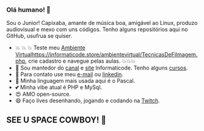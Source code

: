 ### Olá humano! 👋 
Sou o Junior! Capixaba, amante de música boa, amigável ao Linux, produzo audiovisual e mexo com uns códigos. 
Tenho alguns repositórios aqui no GitHub, usufrua se quiser. 
- :boom: :boom: :boom: Teste meu [Ambiente Virtual]()https://informaticode.store/ambientevirtual/TecnicasDeFilmagem.php, crie cadastro e navegue pelas aulas. :boom::boom::boom:
- 🔭 Sou mantedor do [canal](https://www.youtube.com/informaticode) e [site](https://www.informaticode.com.br/) Informaticode. Tenho alguns [cursos](https://informaticode.store/). 
- 💬 Para contato use meu [e-mail](mailto:informaticode@gmail.com) ou [linkedin](https://www.linkedin.com/in/junior-criste/).
- :tiger: Minha linguagem mais usada aqui é o Pascal. 
- :two_hearts: Minha vibe atual é PHP e MySql.  
- 😍 AMO open-source. 
- 😄 Faço lives desenhando, jogando e codando na [Twitch](https://www.twitch.tv/oisouojunior). 
## SEE U SPACE COWBOY! 👋  
